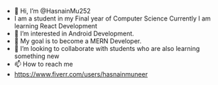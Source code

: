 - 👋 Hi, I’m @HasnainMu252
- I am a student in my Final year of Computer Science Currently I am learning React Development
- 👀 I’m interested in Android Development.
- 🌱 My goal is to become a MERN Developer.
- 💞️ I’m looking to collaborate with students who are also learning something new
- 📫 How to reach me 
- https://www.fiverr.com/users/hasnainmuneer

<!---
HasnainMu252/HasnainMu252 is a ✨ special ✨ repository because its `README.md` (this file) appears on your GitHub profile.
You can click the Preview link to take a look at your changes.
--->

